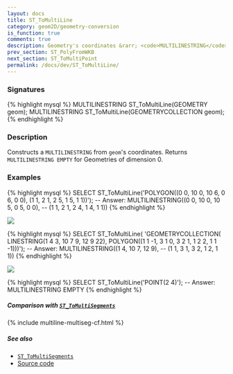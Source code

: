 ```yaml
---
layout: docs
title: ST_ToMultiLine
category: geom2D/geometry-conversion
is_function: true
comments: true
description: Geometry's coordinates &rarr; <code>MULTILINESTRING</code>
prev_section: ST_PolyFromWKB
next_section: ST_ToMultiPoint
permalink: /docs/dev/ST_ToMultiLine/
---
```


### Signatures

{% highlight mysql %}
MULTILINESTRING ST_ToMultiLine(GEOMETRY geom);
MULTILINESTRING ST_ToMultiLine(GEOMETRYCOLLECTION geom);
{% endhighlight %}

### Description

Constructs a `MULTILINESTRING` from `geom`'s coordinates. Returns
`MULTILINESTRING EMPTY` for Geometries of dimension 0.

### Examples

{% highlight mysql %}
SELECT ST_ToMultiLine('POLYGON((0 0, 10 0, 10 6, 0 6, 0 0),
                                (1 1, 2 1, 2 5, 1 5, 1 1))');
-- Answer: MULTILINESTRING((0 0, 10 0, 10 5, 0 5, 0 0),
--                          (1 1, 2 1, 2 4, 1 4, 1 1))
{% endhighlight %}

<img class="displayed" src="../ST_ToMultiLine1.png"/>

{% highlight mysql %}
SELECT ST_ToMultiLine(
    'GEOMETRYCOLLECTION(
       LINESTRING(1 4 3, 10 7 9, 12 9 22),
       POLYGON((1 1 -1, 3 1 0, 3 2 1, 1 2 2, 1 1 -1)))');
-- Answer: MULTILINESTRING((1 4, 10 7, 12 9),
--                          (1 1, 3 1, 3 2, 1 2, 1 1))
{% endhighlight %}

<img class="displayed" src="../ST_ToMultiLine2.png"/>

{% highlight mysql %}
SELECT ST_ToMultiLine('POINT(2 4)');
-- Answer: MULTILINESTRING EMPTY
{% endhighlight %}

##### Comparison with [`ST_ToMultiSegments`](../ST_ToMultiSegments)

{% include multiline-multiseg-cf.html %}

##### See also

* [`ST_ToMultiSegments`](../ST_ToMultiSegments)
* <a href="https://github.com/irstv/H2GIS/blob/master/h2spatial-ext/src/main/java/org/h2gis/h2spatialext/function/spatial/convert/ST_ToMultiLine.java" target="_blank">Source code</a>
